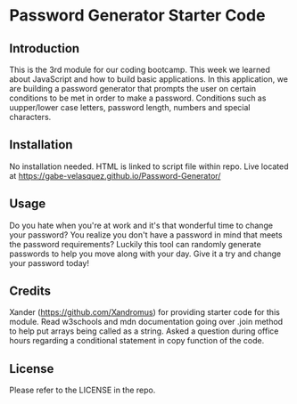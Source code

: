 # Password Generator Starter Code
## Introduction
This is the 3rd module for our coding bootcamp. This week we learned about JavaScript and how to build basic applications. In this application, we are building a password generator that prompts the user on certain conditions to be met in order to make a password. Conditions such as uupper/lower case letters, password length, numbers and special characters. 

## Installation

No installation needed. HTML is linked to script file within repo. 
Live located at https://gabe-velasquez.github.io/Password-Generator/

## Usage

Do you hate when you're  at work and it's that wonderful time to change your password? You realize you don't have a password in mind that meets the password requirements? Luckily this tool can randomly generate passwords to help you move along with your day. Give it a try and change your password today! 

## Credits

Xander (https://github.com/Xandromus) for providing starter code for this module.
Read w3schools and mdn documentation going over .join method to help put arrays being called as a string.  Asked a question during office hours regarding a conditional statement in copy function of the code. 

## License

Please refer to the LICENSE in the repo.

